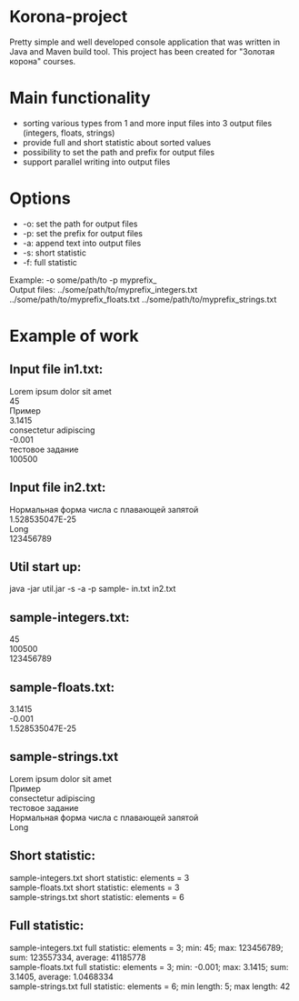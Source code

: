 # Korona-project
Pretty simple and well developed console application that was written in Java and Maven build tool. This project has been created for "Золотая корона" courses.

# Main functionality  
  * sorting various types from 1 and more input files into 3 output files (integers, floats, strings)
  * provide full and short statistic about sorted values
  * possibility to set the path and prefix for output files
  * support parallel writing into output files

# Options
  * -o: set the path for output files
  * -p: set the prefix for output files
  * -a: append text into output files
  * -s: short statistic
  * -f: full statistic
  
  Example: -o some/path/to -p myprefix_  
  Output files: ../some/path/to/myprefix_integers.txt ../some/path/to/myprefix_floats.txt ../some/path/to/myprefix_strings.txt

# Example of work
## Input file in1.txt:  
Lorem ipsum dolor sit amet  
45  
Пример  
3.1415  
consectetur adipiscing  
-0.001  
тестовое задание  
100500  

## Input file in2.txt:  
Нормальная форма числа с плавающей запятой  
1.528535047E-25  
Long  
123456789

## Util start up:  
java -jar util.jar -s -a -p sample- in.txt in2.txt  

## sample-integers.txt:  
45  
100500  
123456789  

## sample-floats.txt:  
3.1415  
-0.001  
1.528535047E-25  

## sample-strings.txt  
Lorem ipsum dolor sit amet  
Пример  
consectetur adipiscing  
тестовое задание  
Нормальная форма числа с плавающей запятой  
Long

## Short statistic:  
sample-integers.txt short statistic: elements = 3  
sample-floats.txt short statistic: elements = 3  
sample-strings.txt short statistic: elements = 6

## Full statistic:  
sample-integers.txt full statistic: elements = 3; min: 45; max: 123456789; sum: 123557334, average: 41185778  
sample-floats.txt full statistic: elements = 3; min: -0.001; max: 3.1415; sum: 3.1405, average: 1.0468334  
sample-strings.txt full statistic: elements = 6; min length: 5; max length: 42
